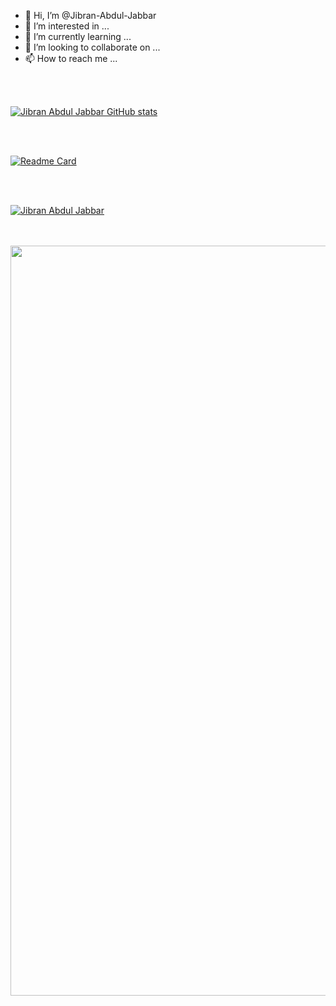- 👋 Hi, I’m @Jibran-Abdul-Jabbar
- 👀 I’m interested in ...
- 🌱 I’m currently learning ...
- 💞️ I’m looking to collaborate on ...
- 📫 How to reach me ...
 <br />
 <br />

[![Jibran Abdul Jabbar GitHub stats](https://github-readme-stats.vercel.app/api?username=jibranabduljabbar)](https://github.com/jibranabduljabbar/github-readme-stats)

<br>
<br>

[![Readme Card](https://github-readme-stats.vercel.app/api/pin/?username=anuraghazra&repo=github-readme-stats)](https://github.com/anuraghazra/github-readme-stats)


<br>
<br>


[![Jibran Abdul Jabbar](https://github-readme-stats.vercel.app/api/wakatime?username=jibranabduljabbar)](https://github.com/jibranabduljabbar/github-readme-stats)

<br>
<br>
<img src="https://res.cloudinary.com/practicaldev/image/fetch/s--dkFxTwJ2--/c_imagga_scale,f_auto,fl_progressive,h_420,q_auto,w_1000/https://dev-to-uploads.s3.amazonaws.com/i/ux6uf870i7esod0sx4sw.png" width="1200px" />
<br>
<br>

